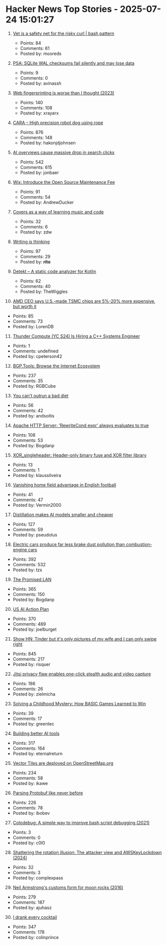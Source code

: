 # Hacker News Top Stories - 2025-07-24 15:01:27

1. [Vet is a safety net for the risky curl | bash pattern](https://github.com/vet-run/vet)
   - Points: 84
   - Comments: 61
   - Posted by: mooreds

2. [PSA: SQLite WAL checksums fail silently and may lose data](https://avi.im/blag/2025/sqlite-wal-checksum/)
   - Points: 9
   - Comments: 0
   - Posted by: avinassh

3. [Web fingerprinting is worse than I thought (2023)](https://www.bitestring.com/posts/2023-03-19-web-fingerprinting-is-worse-than-I-thought.html)
   - Points: 140
   - Comments: 108
   - Posted by: xrayarx

4. [CARA – High precision robot dog using rope](https://www.aaedmusa.com/projects/cara)
   - Points: 876
   - Comments: 148
   - Posted by: hakonjdjohnsen

5. [AI overviews cause massive drop in search clicks](https://arstechnica.com/ai/2025/07/research-shows-google-ai-overviews-reduce-website-clicks-by-almost-half/)
   - Points: 542
   - Comments: 615
   - Posted by: jonbaer

6. [Wix: Introduce the Open Source Maintenance Fee](https://github.com/wixtoolset/issues/issues/8974)
   - Points: 91
   - Comments: 54
   - Posted by: AndrewDucker

7. [Covers as a way of learning music and code](https://ntietz.com/blog/covers-as-a-way-of-learning/)
   - Points: 32
   - Comments: 6
   - Posted by: zdw

8. [Writing is thinking](https://www.nature.com/articles/s44222-025-00323-4)
   - Points: 97
   - Comments: 29
   - Posted by: __rito__

9. [Detekt – A static code analyzer for Kotlin](https://detekt.dev/)
   - Points: 62
   - Comments: 40
   - Posted by: TheWiggles

10. [AMD CEO says U.S.-made TSMC chips are 5%-20% more expensive, but worth it](https://www.tomshardware.com/tech-industry/amd-ceo-says-u-s-made-tsmc-chips-are-more-expensive-but-worth-it-costs-more-than-5-percent-but-less-than-20-percent-higher-than-taiwan-sourced-alternative)
   - Points: 85
   - Comments: 73
   - Posted by: LorenDB

11. [Thunder Compute (YC S24) Is Hiring a C++ Systems Engineer](https://www.ycombinator.com/companies/thunder-compute/jobs/DhML6Uf-c-systems-engineer)
   - Points: 1
   - Comments: undefined
   - Posted by: cpeterson42

12. [BGP.Tools: Browse the Internet Ecosystem](https://bgp.tools/)
   - Points: 237
   - Comments: 35
   - Posted by: RGBCube

13. [You can't outrun a bad diet](https://www.npr.org/2025/07/24/nx-s1-5477662/diet-exercise-obesity-nutrition)
   - Points: 56
   - Comments: 42
   - Posted by: andsoitis

14. [Apache HTTP Server: 'RewriteCond expr' always evaluates to true](https://github.com/apache/httpd/commit/8abb3d06b23975705ebcf4bf4476464fd0b9bd0b)
   - Points: 108
   - Comments: 53
   - Posted by: Bogdanp

15. [XOR_singleheader: Header-only binary fuse and XOR filter library](https://github.com/FastFilter/xor_singleheader)
   - Points: 13
   - Comments: 1
   - Posted by: klaussilveira

16. [Vanishing home field advantage in English football](https://blog.engora.com/2025/07/vanishing-home-field-advantage-in.html)
   - Points: 41
   - Comments: 47
   - Posted by: Vermin2000

17. [Distillation makes AI models smaller and cheaper](https://www.quantamagazine.org/how-distillation-makes-ai-models-smaller-and-cheaper-20250718/)
   - Points: 127
   - Comments: 59
   - Posted by: pseudolus

18. [Electric cars produce far less brake dust pollution than combustion-engine cars](https://modernengineeringmarvels.com/2025/07/22/surprising-science-how-electric-cars-quietly-transform-urban-air/)
   - Points: 392
   - Comments: 532
   - Posted by: tzs

19. [The Promised LAN](https://tpl.house/)
   - Points: 365
   - Comments: 150
   - Posted by: Bogdanp

20. [US AI Action Plan](https://www.ai.gov/action-plan)
   - Points: 370
   - Comments: 489
   - Posted by: joelburget

21. [Show HN: Tinder but it's only pictures of my wife and I can only swipe right](https://trytender.app/)
   - Points: 845
   - Comments: 217
   - Posted by: risquer

22. [Jitsi privacy flaw enables one-click stealth audio and video capture](https://zimzi.substack.com/p/jitsi-privacy-flaw-that-enables-one)
   - Points: 186
   - Comments: 26
   - Posted by: zielmicha

23. [Solving a Childhood Mystery: How BASIC Games Learned to Win](https://sublevelgames.github.io/blogs/2025-07-20-basic-game-hexapawn/)
   - Points: 39
   - Comments: 17
   - Posted by: greentec

24. [Building better AI tools](https://hazelweakly.me/blog/stop-building-ai-tools-backwards/)
   - Points: 317
   - Comments: 164
   - Posted by: eternalreturn

25. [Vector Tiles are deployed on OpenStreetMap.org](https://blog.openstreetmap.org/2025/07/22/vector-tiles-are-deployed-on-openstreetmap-org/)
   - Points: 234
   - Comments: 58
   - Posted by: ikawe

26. [Parsing Protobuf like never before](https://mcyoung.xyz/2025/07/16/hyperpb/)
   - Points: 226
   - Comments: 78
   - Posted by: ibobev

27. [Colodebug: A simple way to improve bash script debugging (2021)](https://johannes.truschnigg.info/writing/2021-12_colodebug/)
   - Points: 3
   - Comments: 0
   - Posted by: c0l0

28. [Shattering the rotation illusion: The attacker view and AWSKeyLockdown (2024)](https://www.clutch.security/blog/shattering-the-rotation-illusion-part-6-the-attackers-perspective-and-introducing-awskeylockdown)
   - Points: 32
   - Comments: 3
   - Posted by: complexpass

29. [Neil Armstrong's customs form for moon rocks (2016)](https://magazine.uc.edu/editors_picks/recent_features/armstrong/moonrocks.html)
   - Points: 279
   - Comments: 187
   - Posted by: ajuhasz

30. [I drank every cocktail](https://aaronson.org/blog/i-drank-every-cocktail)
   - Points: 347
   - Comments: 178
   - Posted by: colinprince

